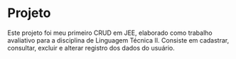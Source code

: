 # Projeto
Este projeto foi meu primeiro CRUD em JEE, elaborado como trabalho avaliativo para a disciplina de Linguagem Técnica II. Consiste em cadastrar, consultar, excluir e alterar registro dos dados do usuário.
